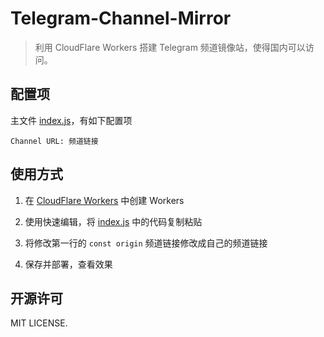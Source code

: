 # Telegram-Channel-Mirror

> 利用 CloudFlare Workers 搭建 Telegram 频道镜像站，使得国内可以访问。

## 配置项

主文件 [index.js](./index.js)，有如下配置项

```
Channel URL: 频道链接
```

## 使用方式

1. 在 [CloudFlare Workers](https://workers.cloudflare.com/) 中创建 Workers

2. 使用快速编辑，将 [index.js](./index.js) 中的代码复制粘贴

3. 将修改第一行的 `const origin` 频道链接修改成自己的频道链接

4. 保存并部署，查看效果

## 开源许可

MIT LICENSE.
